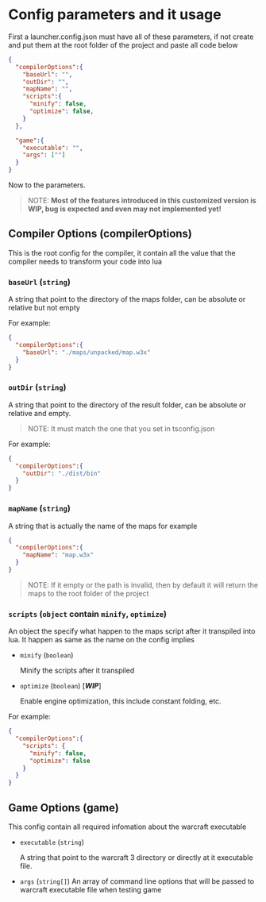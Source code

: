 # Config parameters and it usage

  First a launcher.config.json must have all of these parameters, if not create and put them at the root folder of the
  project and paste all code below

```json
{
  "compilerOptions":{
    "baseUrl": "",
    "outDir": "",
    "mapName": "",
    "scripts":{
      "minify": false,
      "optimize": false,
    }
  },

  "game":{
    "executable": "",
    "args": [""]
  }
}
```

  Now to the parameters.

>NOTE: **Most of the features introduced in this customized version is WIP, bug is expected and even may not implemented yet!**

## Compiler Options (compilerOptions)

  This is the root config for the compiler, it contain all the value that the compiler needs to transform your code
  into lua

### `baseUrl` (`string`)

  A string that point to the directory of the maps folder, can be absolute or relative but not empty

  For example:

```json
{
  "compilerOptions":{
    "baseUrl": "./maps/unpacked/map.w3x"
  }
}
```

### `outDir` (`string`)

  A string that point to the directory of the result folder, can be absolute or relative and empty.
  >NOTE: It must match the one that you set in tsconfig.json

  For example:

```json
{
  "compilerOptions":{
    "outDir": "./dist/bin"
  }
}
```

### `mapName` (`string`)

  A string that is actually the name of the maps for example

```json
{
  "compilerOptions":{
    "mapName": "map.w3x"
  }
}
```

>NOTE: If it empty or the path is invalid, then by default it will return the maps to the root folder of the project

### `scripts` (`object` contain `minify`, `optimize`)

  An object the specify what happen to the maps script after it transpiled into lua. It happen as same as the name on the config implies

- `minify` (`boolean`)

  Minify the scripts after it transpiled

- `optimize` (`boolean`) [***WIP***]

  Enable engine optimization, this include constant folding, etc.

For example:

```json
{
  "compilerOptions":{
    "scripts": {
      "minify": false,
      "optimize": false
    }
  }
}
```

## Game Options (game)

  This config contain all required infomation about the warcraft executable

- `executable` (`string`)

  A string that point to the warcraft 3 directory or directly at it executable file.
- `args` (`string[]`)
  An array of command line options that will be passed to warcraft executable file when testing game

